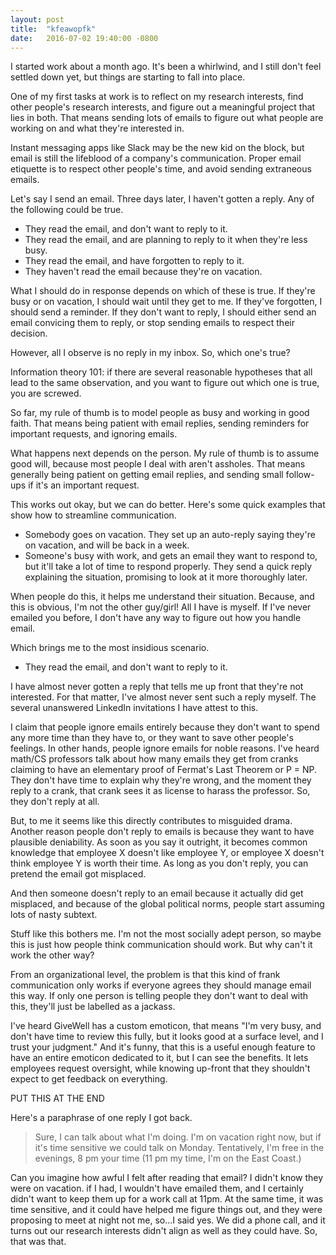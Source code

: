 ```yaml
---
layout: post
title:  "kfeawopfk"
date:   2016-07-02 19:40:00 -0800
---
```


I started work about a month ago. It's been a whirlwind, and I still
don't feel settled down yet, but things are starting to fall into place.

One of my first tasks at work is to reflect on my research interests,
find other people's research interests, and figure out a meaningful
project that lies in both. That means sending lots of emails to figure
out what people are working on and what they're interested in.

Instant messaging apps like Slack may be the new kid
on the block, but email is still the lifeblood of a company's
communication. Proper email etiquette is to respect other people's time,
and avoid sending extraneous emails.

Let's say I send an email. Three days later, I haven't gotten a reply.
Any of the following could be true.

* They read the email, and don't want to reply to it.
* They read the email, and are planning to reply to it when they're less
busy.
* They read the email, and have forgotten to reply to it.
* They haven't read the email because they're on vacation.

What I should do in response depends on which of these is true. If they're
busy or on vacation, I should wait until they get to me. If they've forgotten,
I should send a reminder. If they don't want to reply, I should either send
an email convicing them to reply, or stop sending emails to respect their
decision.

However, all I observe is no reply in my inbox. So, which one's true?

Information theory 101: if there
are several reasonable hypotheses that all lead to the same observation,
and you want to figure out which one is true, you are screwed.

So far, my rule of thumb is to model people as busy and working in good faith.
That means being patient with email replies, sending reminders for important
requests, and ignoring emails.

What happens next depends on the person. My rule of thumb is to assume good
will, because most people I deal with aren't assholes. That means generally
being patient on getting email replies, and sending small follow-ups if it's
an important request.

This works out okay, but we can do better. Here's some quick examples that
show how to streamline communication.

* Somebody goes on vacation. They set up an auto-reply saying they're on
vacation, and will be back in a week.
* Someone's busy with work, and gets an email they want to respond to, but
it'll take a lot of time to respond properly. They send a quick reply
explaining the situation, promising to look at it more thoroughly later.

When people do this, it helps me understand their situation. Because, and
this is obvious, I'm not the other guy/girl! All I have is myself. If I've
never emailed you before, I don't have any way to figure out how you handle
email.

Which brings me to the most insidious scenario.

* They read the email, and don't want to reply to it.

I have almost never gotten a reply that tells me up front that they're
not interested. For that matter, I've almost never sent such a reply
myself. The several unanswered LinkedIn invitations I have attest to this.

I claim that people ignore emails entirely because they don't want to
spend any more time than they have to, or they want to save other people's
feelings. In other hands, people ignore emails for noble reasons. I've heard
math/CS professors talk about how many emails they get from cranks claiming
to have an elementary proof of Fermat's Last Theorem or P = NP. They don't
have time to explain why they're wrong, and the moment they reply to a crank,
that crank sees it as license to harass the professor. So, they don't reply
at all.

But, to me it seems like this directly contributes to misguided drama.
Another reason people don't reply to emails is because they want to have
plausible deniability. As soon as you say it outright, it becomes common
knowledge that employee X doesn't like employee Y, or employee X doesn't think
employee Y is worth their time. As long as you don't reply, you can pretend
the email got misplaced.

And then someone doesn't reply to an email because it actually did get misplaced,
and because of the global political norms, people start assuming lots of nasty
subtext.

Stuff like this bothers me. I'm not the most socially adept person, so
maybe this is just how people think communication should work. But why can't it
work the other way?

From an organizational level, the problem is that this kind of frank communication
only works if everyone agrees they should manage email this way. If only one
person is telling people they don't want to deal with this, they'll just be
labelled as a jackass.

I've heard GiveWell has a custom emoticon, that means "I'm very busy, and don't
have time to review this fully, but it looks good at a surface level, and I
trust your judgment." And it's funny, that this is a useful enough feature to have
an entire emoticon dedicated to it, but I can see the benefits. It lets employees
request oversight, while knowing up-front that they shouldn't expect to
get feedback on everything.



PUT THIS AT THE END

Here's a paraphrase of one reply I got back.

> Sure, I can talk about what I'm doing. I'm on vacation right now, but
> if it's time sensitive we could talk on Monday. Tentatively, I'm free
> in the evenings, 8 pm your time (11 pm my time, I'm on the East Coast.)

Can you imagine how awful I felt after reading that email? I didn't know
they were on vacation. if I had, I wouldn't have emailed them, and I certainly
didn't want to keep them up for a work call at 11pm. At the same time,
it was time sensitive, and it could have helped me figure things out, and they
were proposing to meet at night not me, so...I said yes. We did a phone call,
and it turns out our research interests didn't align as well as they could have.
So, that was that.



